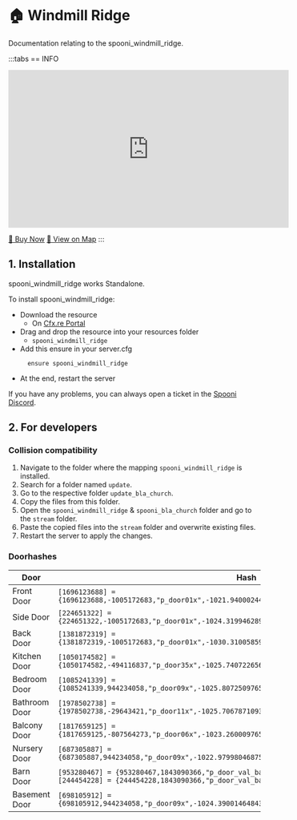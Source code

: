 # 🏠 Windmill Ridge
Documentation relating to the spooni_windmill_ridge.

:::tabs
== INFO
<iframe width="560" height="315" src="https://www.youtube.com/embed/zcSS5gnXg74?si=ksVrFvM7Ev9QMTON" frameborder="0" allow="accelerometer; autoplay; clipboard-write; encrypted-media; gyroscope; picture-in-picture; web-share" referrerpolicy="strict-origin-when-cross-origin" allowfullscreen></iframe>

<a href="https://spooni-mapping.tebex.io/package/6453005" class="button-buy">🛒 Buy Now</a>
<a href="https://spooni.de/rdr2/?m=house63" class="button-map">📍 View on Map</a>
:::

## 1. Installation
spooni_windmill_ridge works Standalone.  

To install spooni_windmill_ridge:
- Download the resource
  - On [Cfx.re Portal](https://portal.cfx.re/)
- Drag and drop the resource into your resources folder
  - `spooni_windmill_ridge`
- Add this ensure in your server.cfg
  ```
    ensure spooni_windmill_ridge
  ```
- At the end, restart the server

If you have any problems, you can always open a ticket in the [Spooni Discord](https://discord.gg/spooni).

## 2. For developers
### Collision compatibility <Badge type="danger" text="IMPORTANT"/>
1. Navigate to the folder where the mapping `spooni_windmill_ridge` is installed.
2. Search for a folder named `update`.
3. Go to the respective folder `update_bla_church`.
4. Copy the files from this folder.
5. Open the `spooni_windmill_ridge` & `spooni_bla_church` folder and go to the `stream` folder.
6. Paste the copied files into the `stream` folder and overwrite existing files.
7. Restart the server to apply the changes.

### Doorhashes
| Door                      | Hash
|---------------------------|----------------------------------------------------------------------------------|
| Front Door                | `[1696123688] = {1696123688,-1005172683,"p_door01x",-1021.9400024414062,-1624.47998046875,78.05000305175781}`
| Side Door                 | `[224651322] = {224651322,-1005172683,"p_door01x",-1024.3199462890625,-1618.72998046875,78.02822875976562}`
| Back Door                 | `[1381872319] = {1381872319,-1005172683,"p_door01x",-1030.31005859375,-1620.22998046875,78.02017211914062}`
| Kitchen Door              | `[1050174582] = {1050174582,-494116837,"p_door35x",-1025.74072265625,-1621.550048828125,78.0294189453125}`
| Bedroom Door              | `[1085241339] = {1085241339,944234058,"p_door09x",-1025.8072509765625,-1624.969970703125,81.0478286743164}`
| Bathroom Door             | `[1978502738] = {1978502738,-29643421,"p_door11x",-1025.706787109375,-1621.3599853515625,81.0478286743164}`
| Balcony Door              | `[1817659125] = {1817659125,-807564273,"p_door06x",-1023.260009765625,-1619.010009765625,81.05101776123047}`
| Nursery Door              | `[687305887] = {687305887,944234058,"p_door09x",-1022.97998046875,-1620.280029296875,81.0420913696289}`
| Barn Door                 | `[953280467] = {953280467,1843090366,"p_door_val_barn02",-1060.069946,-1642.880005,76.290001}` <br> `[244454228] = {244454228,1843090366,"p_door_val_barn02",-1059.579956,-1640.239990,76.290001}`
| Basement Door             | `[698105912] = {698105912,944234058,"p_door09x",-1024.3900146484375,-1620.449951171875,75.1070556640625}`